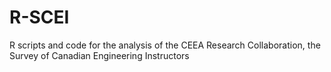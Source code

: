 # R-SCEI
R scripts and code for the analysis of the CEEA Research Collaboration, the Survey of Canadian Engineering Instructors
